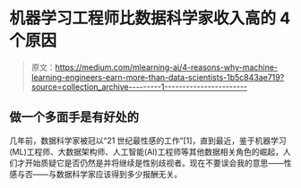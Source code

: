 # 机器学习工程师比数据科学家收入高的 4 个原因

> 原文：<https://medium.com/mlearning-ai/4-reasons-why-machine-learning-engineers-earn-more-than-data-scientists-1b5c843ae719?source=collection_archive---------1----------------------->

## 做一个多面手是有好处的

几年前，数据科学家被冠以“21 世纪最性感的工作”[1]，直到最近，鉴于机器学习(ML)工程师、大数据架构师、人工智能(AI)工程师等其他数据相关角色的崛起，人们才开始质疑它是否仍然是并将继续是性别歧视者。现在不要误会我的意思——性感与否——与数据科学家应该得到多少报酬无关。